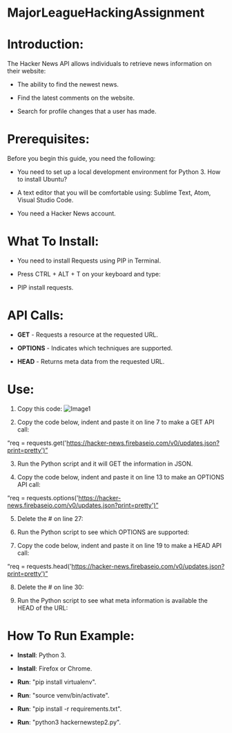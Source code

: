 # MajorLeagueHackingAssignment

# Introduction: 

The Hacker News API allows individuals to retrieve news information on their website: 

*	The ability to find the newest news.

*	Find the latest comments on the website.

*	Search for profile changes that a user has made. 

# Prerequisites: 

Before you begin this guide, you need the following: 

*	You need to set up a local development environment for Python 3. How to install Ubuntu? 

*	A text editor that you will be comfortable using: Sublime Text, Atom, Visual Studio Code. 

*	You need a Hacker News account. 

# What To Install:

*	You need to install Requests using PIP in Terminal. 

*	Press CTRL + ALT + T on your keyboard and type:

*	PIP install requests.

# API Calls:

*	**GET** - Requests a resource at the requested URL.

*	**OPTIONS** - Indicates which techniques are supported.

*	**HEAD** - Returns meta data from the requested URL.

# Use:

1.	Copy this code:
![Image1](https://github.com/al11588/MajorLeagueHackingAssignment/blob/master/images/1.png) 
 
2.	Copy the code below, indent and paste it on line 7 to make a GET API call: 

“req = requests.get('https://hacker-news.firebaseio.com/v0/updates.json?print=pretty')”

3.	Run the Python script and it will GET the information in JSON. 
 





4.	Copy the code below, indent and paste it on line 13 to make an OPTIONS API call: 

“req = requests.options('https://hacker-news.firebaseio.com/v0/updates.json?print=pretty')”

5.	Delete the # on line 27:
 
6.	Run the Python script to see which OPTIONS are supported:
 


7.	Copy the code below, indent and paste it on line 19 to make a HEAD API call:

“req = requests.head('https://hacker-news.firebaseio.com/v0/updates.json?print=pretty')”

8.	Delete the # on line 30:
 
9.	Run the Python script to see what meta information is available the HEAD of the URL:
 
# How To Run Example:

*	**Install**: Python 3.

*	**Install**: Firefox or Chrome.

*	**Run**: "pip install virtualenv".

*	**Run**: "source venv/bin/activate".

*	**Run**: "pip install -r requirements.txt".

*	**Run**: "python3 hackernewstep2.py".